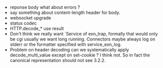 * reponse body what about errors ?
* say something about content-length header for body.
* websocket upgrade
* status codec
* HTTP.decode_* use result
* Don't think we really want `Service of exn_trap, formally that would
  only be cgi usually we want long running. Connectors maybe always
  log on stderr or the formatter specified with service_exn_log.
* Problem on header decoding can we systematically apply decode_multi_value
  except on set-cookie ? I think not. So in fact the canonical representation
  should not see 3.2.2.
